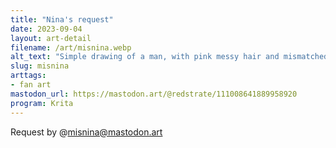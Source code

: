 ```yaml
---
title: "Nina's request"
date: 2023-09-04
layout: art-detail
filename: /art/misnina.webp
alt_text: "Simple drawing of a man, with pink messy hair and mismatched eyes of gold and pink. He has a very yellow jacket or blouse on, and has multiple belts."
slug: misnina
arttags:
- fan art
mastodon_url: https://mastodon.art/@redstrate/111008641889958920
program: Krita
---
```

Request by @misnina@mastodon.art
